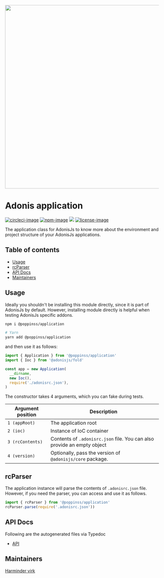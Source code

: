 <div align="center">
  <img src="https://res.cloudinary.com/adonisjs/image/upload/q_100/v1557762307/poppinss_iftxlt.jpg" width="600px">
</div>

# Adonis application
[![circleci-image]][circleci-url] [![npm-image]][npm-url] ![][typescript-image] [![license-image]][license-url]

The application class for AdonisJs to know more about the environment and project structure of your AdonisJs applications.

<!-- START doctoc generated TOC please keep comment here to allow auto update -->
<!-- DON'T EDIT THIS SECTION, INSTEAD RE-RUN doctoc TO UPDATE -->
## Table of contents

- [Usage](#usage)
- [rcParser](#rcparser)
- [API Docs](#api-docs)
- [Maintainers](#maintainers)

<!-- END doctoc generated TOC please keep comment here to allow auto update -->

## Usage
Ideally you shouldn't be installing this module directly, since it is part of AdonisJs by default. However, installing module directly is helpful when testing AdonisJs specific addons.

```sh
npm i @poppinss/application

# Yarn
yarn add @poppinss/application
```

and then use it as follows:

```ts
import { Application } from '@poppinss/application'
import { Ioc } from '@adonisjs/fold'

const app = new Application(
  __dirname,
  new Ioc(),
  require('./adonisrc.json'),
)
```

The constructor takes 4 arguments, which you can fake during tests.

| Argument position | Description |
|------------------|------------------|
| `1 (appRoot)` | The application root |
| `2 (ioc)` | Instance of IoC container |
| `3 (rcContents)` | Contents of `.adonisrc.json` file. You can also provide an empty object |
| `4 (version)` | Optionally, pass the version of `@adonisjs/core` package. |

## rcParser
The application instance will parse the contents of `.adonisrc.json` file. However, if you need the parser, you can access and use it as follows.

```ts
import { rcParser } from '@poppinss/application'
rcParser.parse(require('.adonisrc.json'))
```

## API Docs
Following are the autogenerated files via Typedoc

* [API](docs/README.md)

[circleci-image]: https://img.shields.io/circleci/project/github/poppinss/application/master.svg?style=for-the-badge&logo=circleci
[circleci-url]: https://circleci.com/gh/poppinss/application "circleci"

[npm-image]: https://img.shields.io/npm/v/@poppinss/application.svg?style=for-the-badge&logo=npm
[npm-url]: https://npmjs.org/package/@poppinss/application "npm"

[typescript-image]: https://img.shields.io/badge/Typescript-294E80.svg?style=for-the-badge&logo=typescript

[license-url]: LICENSE.md
[license-image]: https://img.shields.io/aur/license/pac.svg?style=for-the-badge

## Maintainers
[Harminder virk](https://github.com/thetutlage)
